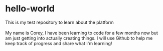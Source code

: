 # hello-world
This is my test repository to learn about the platform</br></br>
My name is Corey, I have been learning to code for a few months now but am just getting into actually creating things. I will use Github to help me keep track of progress and share what I'm learning!
